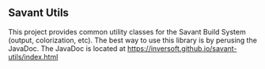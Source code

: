 ## Savant Utils

This project provides common utility classes for the Savant Build System (output, colorization, etc). The best way to use this library is by perusing the JavaDoc. The JavaDoc is located at https://inversoft.github.io/savant-utils/index.html
